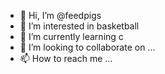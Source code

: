 - 👋 Hi, I’m @feedpigs
- 👀 I’m interested in basketball
- 🌱 I’m currently learning c
- 💞️ I’m looking to collaborate on ...
- 📫 How to reach me ...

<!---
feedpigs/feedpigs is a ✨ special ✨ repository because its `README.md` (this file) appears on your GitHub profile.
You can click the Preview link to take a look at your changes.
--->
